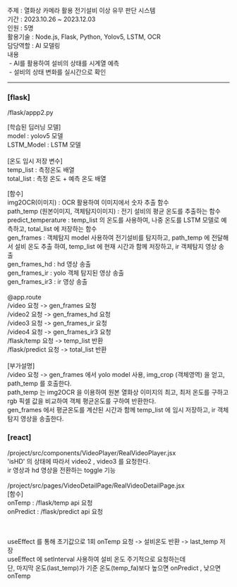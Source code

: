 주제 : 열화상 카메라 활용 전기설비 이상 유무 판단 시스템 </br>
기간 : 2023.10.26 ~ 2023.12.03 </br>
인원 : 5명   </br>
활용기술 : Node.js, Flask, Python, Yolov5, LSTM, OCR  </br>
담당역할 : AI 모델링 </br>
내용 </br>
 - AI를 활용하여 설비의 상태를 시계열 예측 </br>
 - 설비의 상태 변화를 실시간으로 확인 </br>

---

### [flask]

/flask/appp2.py </br>

[학습된 딥러닝 모델] </br>
model : yolov5 모델 </br>
LSTM_Model : LSTM 모델 </br>
</br>
[온도 임시 저장 변수] </br>
temp_list : 측정온도 배열 </br>
total_list : 측정 온도 + 예측 온도 배열 </br>

[함수] </br>
img2OCR(이미지) : OCR 활용하여 이미지에서 숫자 추출 함수 </br>
path_temp (원본이미지, 객체탐지이미지) : 전기 설비의 평균 온도를 추출하는 함수 </br>
predict_temperature : temp_list 의 온도를 사용하여, 나중 온도를 LSTM 모델로 예측하고, total_list 에 저장하는 함수 </br>
gen_frames : 객체탐지 model 사용하여 전기설비를 탐지하고, path_temp 에 전달해서 설비 온도 추출 하여, temp_list 에 현재 시간과 함께 저장하고, ir 객체탐지 영상 송출 </br>
gen_frames_hd :  hd 영상 송출 </br>
gen_frames_ir : yolo 객체 탐지된 영상 송출 </br>
gen_frames_ir3 :  ir 영상 송출 </br>
</br>
@app.route </br>
/video 요청 ->   gen_frames 요청 </br>
/video2 요청 ->  gen_frames_hd 요청 </br>
/video3 요청 ->  gen_frames_ir 요청 </br>
/video4 요청 ->  gen_frames_ir3 요청 </br>
/flask/temp 요청 -> temp_list 반환 </br>
/flask/predict 요청 -> total_list 반환 </br>
</br>
[부가설명] </br>
/video 요청 -> gen_frames 에서 yolo model 사용, img_crop (객체영역) 을 얻고, path_temp 를 호출한다. </br>
path_temp 는 img2OCR 을 이용하여 원본 열화상 이미지의 최고, 최저 온도를 구하고 rgb 픽셀 값을 비교하여 객체 평균온도를 구하여 반환한다. </br>
gen_frames 에서 평균온도를 계산된 시간과 함께 temp_list 에 임시 저장하고, ir 객체 탐지 영상을 송출한다. </br>


### [react]
/project/src/components/VideoPlayer/RealVideoPlayer.jsx </br>
'isHD' 의 상태에 따라서 video2 , video3 를 요청한다. </br>
ir 영상과 hd 영상을 전환하는 toggle 기능 </br>
</br>
/project/src/pages/VideoDetailPage/RealVideoDetailPage.jsx </br>
[함수] </br>
onTemp : /flask/temp api 요청  </br>
onPredict : /flask/predict api 요청 </br>

</br></br>
useEffect 를 통해 초기값으로 1회 onTemp 요청 -> 설비온도 반환 -> last_temp 저장 </br>
useEffect 에 setInterval 사용하여 설비 온도 주기적으로 요청하는데 </br>
단, 마지막 온도(last_temp)가 기준 온도(temp_fa)보다 높으면 onPredict , 낮으면 onTemp </br>
